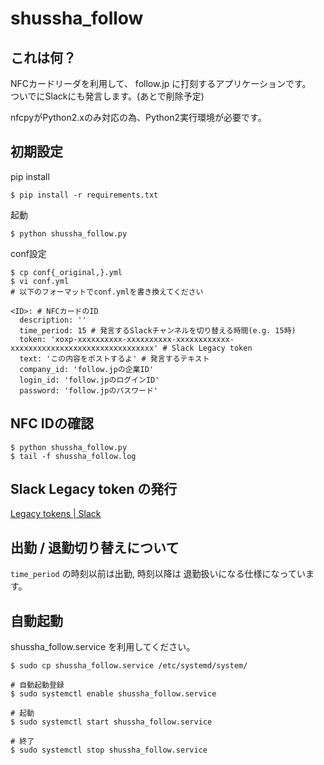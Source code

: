 # shussha_follow

## これは何？

NFCカードリーダを利用して、 follow.jp に打刻するアプリケーションです。  
ついでにSlackにも発言します。(あとで削除予定)

nfcpyがPython2.xのみ対応の為、Python2実行環境が必要です。


## 初期設定

pip install

```
$ pip install -r requirements.txt
```

起動

```
$ python shussha_follow.py
```

conf設定

```
$ cp conf{_original,}.yml
$ vi conf.yml
# 以下のフォーマットでconf.ymlを書き換えてください

<ID>: # NFCカードのID
  description: ''
  time_period: 15 # 発言するSlackチャンネルを切り替える時間(e.g. 15時)
  token: 'xoxp-xxxxxxxxxx-xxxxxxxxxx-xxxxxxxxxxxx-xxxxxxxxxxxxxxxxxxxxxxxxxxxxxxxx' # Slack Legacy token
  text: 'この内容をポストするよ' # 発言するテキスト
  company_id: 'follow.jpの企業ID'
  login_id: 'follow.jpのログインID'
  password: 'follow.jpのパスワード'
```

## NFC IDの確認

```
$ python shussha_follow.py
$ tail -f shussha_follow.log
```

## Slack Legacy token の発行

[Legacy tokens | Slack](https://api.slack.com/custom-integrations/legacy-tokens)

## 出勤 / 退勤切り替えについて

`time_period` の時刻以前は出勤, 時刻以降は 退勤扱いになる仕様になっています。


## 自動起動

shussha_follow.service を利用してください。

```
$ sudo cp shussha_follow.service /etc/systemd/system/

# 自動起動登録
$ sudo systemctl enable shussha_follow.service

# 起動
$ sudo systemctl start shussha_follow.service

# 終了
$ sudo systemctl stop shussha_follow.service
```
